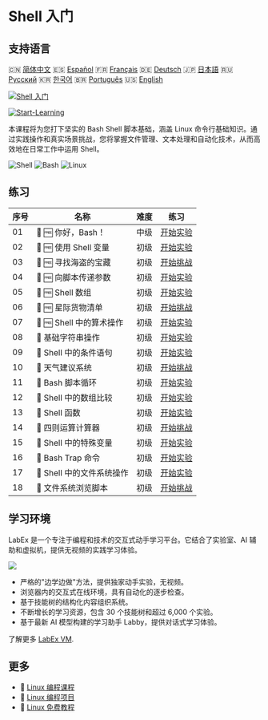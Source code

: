 # Shell 入门

## 支持语言

🇨🇳 [简体中文](README_zh.md) 🇪🇸 [Español](README_es.md) 🇫🇷 [Français](README_fr.md) 🇩🇪 [Deutsch](README_de.md) 🇯🇵 [日本語](README_ja.md) 🇷🇺 [Русский](README_ru.md) 🇰🇷 [한국어](README_ko.md) 🇧🇷 [Português](README_pt.md) 🇺🇸 [English](README.md) 

[![Shell 入门](https://cover-creator.labex.io/shell-for-beginners.png?lang=zh)](https://labex.io/zh/courses/shell-for-beginners)

[![Start-Learning](https://img.shields.io/badge/Start-Learning-whitesmoke?style=for-the-badge)](https://labex.io/zh/courses/shell-for-beginners)

本课程将为您打下坚实的 Bash Shell 脚本基础，涵盖 Linux 命令行基础知识。通过实践操作和真实场景挑战，您将掌握文件管理、文本处理和自动化技术，从而高效地在日常工作中运用 Shell。

![Shell](https://img.shields.io/badge/Shell-whitesmoke?style=for-the-badge&logo=shell)
![Bash](https://img.shields.io/badge/Bash-whitesmoke?style=for-the-badge&logo=bash)
![Linux](https://img.shields.io/badge/Linux-whitesmoke?style=for-the-badge&logo=linux)


## 练习

|   序号 | 名称                       | 难度   | 练习                                                                                                              |
|--------|----------------------------|--------|-------------------------------------------------------------------------------------------------------------------|
|     01 | 📖 🆓 你好，Bash！         | 中级   | <a target='_blank' href='https://labex.io/zh/tutorials/linux-hello-bash-388809'>开始实验</a>                      |
|     02 | 📖 🆓 使用 Shell 变量      | 初级   | <a target='_blank' href='https://labex.io/zh/tutorials/shell-working-with-shell-variables-388810'>开始实验</a>    |
|     03 | 🎯 🆓 寻找海盗的宝藏       | 初级   | <a target='_blank' href='https://labex.io/zh/tutorials/shell-finding-the-pirate-s-treasure-388807'>开始挑战</a>   |
|     04 | 📖 🆓 向脚本传递参数       | 初级   | <a target='_blank' href='https://labex.io/zh/tutorials/shell-passing-arguments-to-the-script-388811'>开始实验</a> |
|     05 | 📖 🆓 Shell 数组           | 初级   | <a target='_blank' href='https://labex.io/zh/tutorials/shell-shell-arrays-388812'>开始实验</a>                    |
|     06 | 🎯 🆓 星际货物清单         | 初级   | <a target='_blank' href='https://labex.io/zh/tutorials/shell-interstellar-cargo-manifest-388869'>开始挑战</a>     |
|     07 | 📖 🆓 Shell 中的算术操作   | 初级   | <a target='_blank' href='https://labex.io/zh/tutorials/shell-arithmetic-operations-in-shell-388813'>开始实验</a>  |
|     08 | 📖  基础字符串操作         | 初级   | <a target='_blank' href='https://labex.io/zh/tutorials/shell-basic-string-operations-388814'>开始实验</a>         |
|     09 | 📖  Shell 中的条件语句     | 初级   | <a target='_blank' href='https://labex.io/zh/tutorials/linux-conditional-statements-in-shell-388815'>开始实验</a> |
|     10 | 🎯  天气建议系统           | 初级   | <a target='_blank' href='https://labex.io/zh/tutorials/shell-weather-advisory-system-388885'>开始挑战</a>         |
|     11 | 📖  Bash 脚本循环          | 初级   | <a target='_blank' href='https://labex.io/zh/tutorials/shell-bash-scripting-loops-388816'>开始实验</a>            |
|     12 | 📖  Shell 中的数组比较     | 初级   | <a target='_blank' href='https://labex.io/zh/tutorials/shell-comparing-arrays-in-shell-388817'>开始实验</a>       |
|     13 | 📖  Shell 函数             | 初级   | <a target='_blank' href='https://labex.io/zh/tutorials/shell-shell-functions-388818'>开始实验</a>                 |
|     14 | 🎯  四则运算计算器         | 初级   | <a target='_blank' href='https://labex.io/zh/tutorials/shell-four-function-calculator-388893'>开始挑战</a>        |
|     15 | 📖  Shell 中的特殊变量     | 初级   | <a target='_blank' href='https://labex.io/zh/tutorials/shell-special-variables-in-shell-388819'>开始实验</a>      |
|     16 | 📖  Bash Trap 命令         | 初级   | <a target='_blank' href='https://labex.io/zh/tutorials/linux-bash-trap-command-388820'>开始实验</a>               |
|     17 | 📖  Shell 中的文件系统操作 | 初级   | <a target='_blank' href='https://labex.io/zh/tutorials/shell-file-system-operations-in-shell-388821'>开始实验</a> |
|     18 | 🎯  文件系统浏览脚本       | 初级   | <a target='_blank' href='https://labex.io/zh/tutorials/shell-file-system-explorer-388898'>开始挑战</a>            |

## 学习环境

LabEx 是一个专注于编程和技术的交互式动手学习平台。它结合了实验室、AI 辅助和虚拟机，提供无视频的实践学习体验。

![](https://tutorial-screenshot.getvm.io/images/vm-1725247253.png)

- 严格的"边学边做"方法，提供独家动手实验，无视频。
- 浏览器内的交互式在线环境，具有自动化的逐步检查。
- 基于技能树的结构化内容组织系统。
- 不断增长的学习资源，包含 30 个技能树和超过 6,000 个实验。
- 基于最新 AI 模型构建的学习助手 Labby，提供对话式学习体验。

了解更多 [LabEx VM](https://support.labex.io/using-labex/virtual-machine).

## 更多

- 🔗 [Linux 编程课程](https://github.com/labex-labs/awesome-programming-courses)
- 🔗 [Linux 编程项目](https://github.com/labex-labs/awesome-programming-projects)
- 🔗 [Linux 免费教程](https://github.com/labex-labs/linux-free-tutorials)

